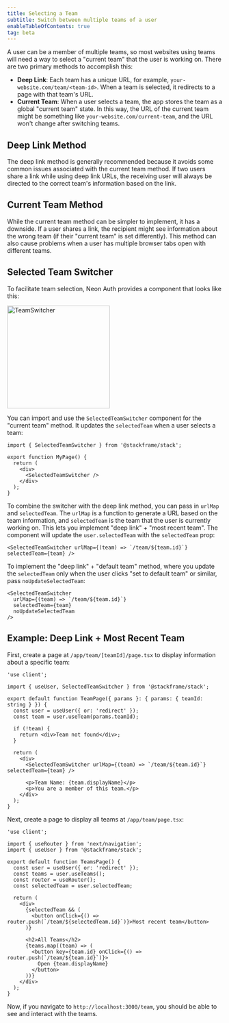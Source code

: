 ```yaml
---
title: Selecting a Team
subtitle: Switch between multiple teams of a user
enableTableOfContents: true
tag: beta
---
```


A user can be a member of multiple teams, so most websites using teams will need a way to select a "current team" that the user is working on. There are two primary methods to accomplish this:

- **Deep Link**: Each team has a unique URL, for example, `your-website.com/team/<team-id>`. When a team is selected, it redirects to a page with that team's URL.
- **Current Team**: When a user selects a team, the app stores the team as a global "current team" state. In this way, the URL of the current team might be something like `your-website.com/current-team`, and the URL won't change after switching teams.

## Deep Link Method

The deep link method is generally recommended because it avoids some common issues associated with the current team method. If two users share a link while using deep link URLs, the receiving user will always be directed to the correct team's information based on the link.

## Current Team Method

While the current team method can be simpler to implement, it has a downside. If a user shares a link, the recipient might see information about the wrong team (if their "current team" is set differently). This method can also cause problems when a user has multiple browser tabs open with different teams.

## Selected Team Switcher

To facilitate team selection, Neon Auth provides a component that looks like this:

<img src="/docs/neon-auth/team-switcher.png" alt="TeamSwitcher" width="240" />

You can import and use the `SelectedTeamSwitcher` component for the "current team" method. It updates the `selectedTeam` when a user selects a team:

```tsx shouldWrap
import { SelectedTeamSwitcher } from '@stackframe/stack';

export function MyPage() {
  return (
    <div>
      <SelectedTeamSwitcher />
    </div>
  );
}
```

To combine the switcher with the deep link method, you can pass in `urlMap` and `selectedTeam`. The `urlMap` is a function to generate a URL based on the team information, and `selectedTeam` is the team that the user is currently working on. This lets you implement "deep link" + "most recent team". The component will update the `user.selectedTeam` with the `selectedTeam` prop:

```tsx shouldWrap
<SelectedTeamSwitcher urlMap={(team) => `/team/${team.id}`} selectedTeam={team} />
```

To implement the "deep link" + "default team" method, where you update the `selectedTeam` only when the user clicks "set to default team" or similar, pass `noUpdateSelectedTeam`:

```tsx shouldWrap
<SelectedTeamSwitcher
  urlMap={(team) => `/team/${team.id}`}
  selectedTeam={team}
  noUpdateSelectedTeam
/>
```

## Example: Deep Link + Most Recent Team

First, create a page at `/app/team/[teamId]/page.tsx` to display information about a specific team:

```tsx shouldWrap title="/app/team/[teamId]/page.tsx"
'use client';

import { useUser, SelectedTeamSwitcher } from '@stackframe/stack';

export default function TeamPage({ params }: { params: { teamId: string } }) {
  const user = useUser({ or: 'redirect' });
  const team = user.useTeam(params.teamId);

  if (!team) {
    return <div>Team not found</div>;
  }

  return (
    <div>
      <SelectedTeamSwitcher urlMap={(team) => `/team/${team.id}`} selectedTeam={team} />

      <p>Team Name: {team.displayName}</p>
      <p>You are a member of this team.</p>
    </div>
  );
}
```

Next, create a page to display all teams at `/app/team/page.tsx`:

```tsx shouldWrap title="/app/team/page.tsx"
'use client';

import { useRouter } from 'next/navigation';
import { useUser } from '@stackframe/stack';

export default function TeamsPage() {
  const user = useUser({ or: 'redirect' });
  const teams = user.useTeams();
  const router = useRouter();
  const selectedTeam = user.selectedTeam;

  return (
    <div>
      {selectedTeam && (
        <button onClick={() => router.push(`/team/${selectedTeam.id}`)}>Most recent team</button>
      )}

      <h2>All Teams</h2>
      {teams.map((team) => (
        <button key={team.id} onClick={() => router.push(`/team/${team.id}`)}>
          Open {team.displayName}
        </button>
      ))}
    </div>
  );
}
```

Now, if you navigate to `http://localhost:3000/team`, you should be able to see and interact with the teams.
